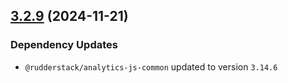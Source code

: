 ## [3.2.9](https://github.com/rudderlabs/rudder-sdk-js/compare/@rudderstack/analytics-js-service-worker@3.2.8...@rudderstack/analytics-js-service-worker@3.2.9) (2024-11-21)

### Dependency Updates

* `@rudderstack/analytics-js-common` updated to version `3.14.6`
